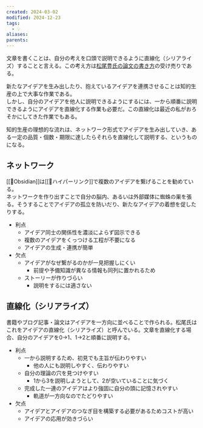 ```yaml
---
created: 2024-03-02
modified: 2024-12-23
tags:
  - 💡
aliases: 
parents: 
---
```

文章を書くことは、自分の考えを口頭で説明できるように直線化（シリアライズ）することと言える。この考え方は[松尾豊氏の論文の書き方](http://ymatsuo.com/japanese/ronbun_jpn.html)の受け売りである。

新たなアイデアを生み出したり、抱えているアイデアを連携させることは知的生産の上で大事な作業である。  
しかし、自分のアイデアを他人に説明できるようにするには、一から順番に説明できるようにアイデアを直線化する作業も必要だ。この直線化は最近の私がおろそかにしてきた作業でもある。

知的生産の理想的な流れは、ネットワーク形式でアイデアを生み出していき、ある一定の品質・個数・期限に達したらそれらを直線化して説明する、というものになる。

## ネットワーク
[[🧰Obsidian]]は[[📝ハイパーリンク]]で複数のアイデアを繋げることを勧めている。  
ネットワークを作り出すことで自分の脳内、あるいは外部媒体に蜘蛛の巣を張る。そうすることでアイデアの孤立を防いだり、新たなアイデアの着想を促したりする。
- 利点
	- アイデア同士の関係性を濃淡によらず図示できる
	- 複数のアイデアをくっつける工程が不要になる
	- アイデアの生成・連携が簡単
- 欠点
	- アイデアがなぜ繋がるのかが一見把握しにくい
		- 前提や予備知識が異なる情報も同列に置かれるため
	- ストーリーが作りづらい
		- 説明をするには適さない

## 直線化（シリアライズ）
書籍やブログ記事・論文はアイデアを一方向に並べることで作られる。松尾氏はこれをアイデアの直線化（シリアライズ）と呼んでいる。文章を直線化する場合、自分のアイデアを0→1、1→2と順番に説明する。

- 利点
	- 一から説明するため、初見でも主旨が伝わりやすい
		- 他の人にも説明しやすく、伝わりやすい
	- 自分の理論の穴を見つけやすい
		- 1から3を説明しようとして、2が空いていることに気づく
	- 完成した一連のアイデアはより強固に自分の頭に記憶されやすい
		- 軌道が一方向なのでたどりやすい
- 欠点
	- アイデアとアイデアのつなぎ目を構築する必要があるためコストが高い
	- アイデアの応用が効きづらい